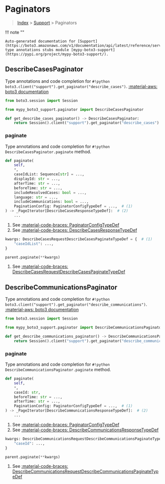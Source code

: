 # Paginators

> [Index](../README.md) > [Support](./README.md) > Paginators

!!! note ""

    Auto-generated documentation for [Support](https://boto3.amazonaws.com/v1/documentation/api/latest/reference/services/support.html#Support)
    type annotations stubs module [mypy-boto3-support](https://pypi.org/project/mypy-boto3-support/).

## DescribeCasesPaginator

Type annotations and code completion for `#!python boto3.client("support").get_paginator("describe_cases")`.
[:material-aws: boto3 documentation](https://boto3.amazonaws.com/v1/documentation/api/latest/reference/services/support.html#Support.Paginator.DescribeCases)

```python title="Usage example"
from boto3.session import Session

from mypy_boto3_support.paginator import DescribeCasesPaginator

def get_describe_cases_paginator() -> DescribeCasesPaginator:
    return Session().client("support").get_paginator("describe_cases")
```


### paginate

Type annotations and code completion for `#!python DescribeCasesPaginator.paginate` method.

```python title="Method definition"
def paginate(
    self,
    *,
    caseIdList: Sequence[str] = ...,
    displayId: str = ...,
    afterTime: str = ...,
    beforeTime: str = ...,
    includeResolvedCases: bool = ...,
    language: str = ...,
    includeCommunications: bool = ...,
    PaginationConfig: PaginatorConfigTypeDef = ...,  # (1)
) -> _PageIterator[DescribeCasesResponseTypeDef]:  # (2)
    ...
```

1. See [:material-code-braces: PaginatorConfigTypeDef](./type_defs.md#paginatorconfigtypedef) 
2. See [:material-code-braces: DescribeCasesResponseTypeDef](./type_defs.md#describecasesresponsetypedef) 


```python title="Usage example with kwargs"
kwargs: DescribeCasesRequestDescribeCasesPaginateTypeDef = {  # (1)
    "caseIdList": ...,
}

parent.paginate(**kwargs)
```

1. See [:material-code-braces: DescribeCasesRequestDescribeCasesPaginateTypeDef](./type_defs.md#describecasesrequestdescribecasespaginatetypedef) 
## DescribeCommunicationsPaginator

Type annotations and code completion for `#!python boto3.client("support").get_paginator("describe_communications")`.
[:material-aws: boto3 documentation](https://boto3.amazonaws.com/v1/documentation/api/latest/reference/services/support.html#Support.Paginator.DescribeCommunications)

```python title="Usage example"
from boto3.session import Session

from mypy_boto3_support.paginator import DescribeCommunicationsPaginator

def get_describe_communications_paginator() -> DescribeCommunicationsPaginator:
    return Session().client("support").get_paginator("describe_communications")
```


### paginate

Type annotations and code completion for `#!python DescribeCommunicationsPaginator.paginate` method.

```python title="Method definition"
def paginate(
    self,
    *,
    caseId: str,
    beforeTime: str = ...,
    afterTime: str = ...,
    PaginationConfig: PaginatorConfigTypeDef = ...,  # (1)
) -> _PageIterator[DescribeCommunicationsResponseTypeDef]:  # (2)
    ...
```

1. See [:material-code-braces: PaginatorConfigTypeDef](./type_defs.md#paginatorconfigtypedef) 
2. See [:material-code-braces: DescribeCommunicationsResponseTypeDef](./type_defs.md#describecommunicationsresponsetypedef) 


```python title="Usage example with kwargs"
kwargs: DescribeCommunicationsRequestDescribeCommunicationsPaginateTypeDef = {  # (1)
    "caseId": ...,
}

parent.paginate(**kwargs)
```

1. See [:material-code-braces: DescribeCommunicationsRequestDescribeCommunicationsPaginateTypeDef](./type_defs.md#describecommunicationsrequestdescribecommunicationspaginatetypedef) 

